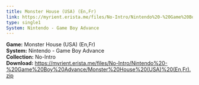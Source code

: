 ```yaml
---
title: Monster House (USA) (En,Fr)
link: https://myrient.erista.me/files/No-Intro/Nintendo%20-%20Game%20Boy%20Advance/Monster%20House%20(USA)%20(En,Fr).zip
type: single1
System: Nintendo - Game Boy Advance
---
```

<b>Game:</b> Monster House (USA) (En,Fr)<br>
<b>System:</b> Nintendo - Game Boy Advance<br>
<b>Collection:</b> No-Intro<br>
<b>Download:</b> https://myrient.erista.me/files/No-Intro/Nintendo%20-%20Game%20Boy%20Advance/Monster%20House%20(USA)%20(En,Fr).zip